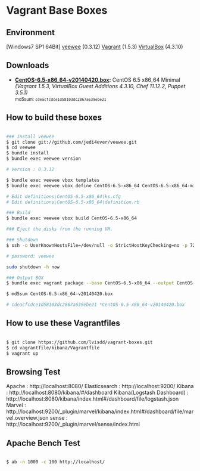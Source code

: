 # Vagrant Base Boxes

## Environment

[Windows7 SP1 64Bit]
[veewee](https://github.com/jedi4ever/veewee) (0.3.12)
[Vagrant](http://www.vagrantup.com/downloads.html) (1.5.3)
[VirtualBox](https://www.virtualbox.org/wiki/Downloads) (4.3.10)

## Downloads

* **[CentOS-6.5-x86_64-v20140420.box](https://box.yahoo.co.jp/guest/viewer?sid=box-l-cvykn4mdamxapug64lffi2qc5u-1001&uniqid=40f6455f-fdf5-403f-9d1d-86665268568f&viewtype=detail):** CentOS 6.5 x86\_64 Minimal *(Vagrant 1.5.3, VirtualBox Guest Additions 4.3.10, Chef 11.12.2, Puppet 3.5.1)*  
  <small>md5sum: `cdeacfcdce1d58103dc2867a639ebe21`</small>

## How to build these boxes

```sh

### Install veewee
$ git clone git://github.com/jedi4ever/veewee.git
$ cd veewee
$ bundle install
$ bundle exec veewee version

# Version : 0.3.12

$ bundle exec veewee vbox templates
$ bundle exec veewee vbox define CentOS-6.5-x86_64 CentOS-6.5-x86_64-minimal

# Edit definitions\CentOS-6.5-x86_64\ks.cfg
# Edit definitions\CentOS-6.5-x86_64\definition.rb

### Build
$ bundle exec veewee vbox build CentOS-6.5-x86_64

### Eject the disks from the running VM.

### Shutdown
$ ssh -o UserKnownHostsFile=/dev/null -o StrictHostKeyChecking=no -p 7222 -l veewee 127.0.0.1

# password: veewee

sudo shutdown -h now

### Output BOX
$ bundle exec vagrant package --base CentOS-6.5-x86_64 --output CentOS-6.5-x86_64-v20140420.box

$ md5sum CentOS-6.5-x86_64-v20140420.box

# cdeacfcdce1d58103dc2867a639ebe21 *CentOS-6.5-x86_64-v20140420.box

```

## How to use these Vagrantfiles

```sh

$ git clone https://github.com/lvisdd/vagrant-boxes.git
$ cd vagrantfile/kibana/Vagrantfile
$ vagrant up

```

## Browsing Test
Apache : http://localhost:8080/
Elasticsearch : http://localhost:9200/
Kibana : http://localhost:8080/kibana/#/dashboard
Kibana(Logstash Dashboard) : http://localhost:8080/kibana/index.html#/dashboard/file/logstash.json
Marvel : http://localhost:9200/_plugin/marvel/kibana/index.html#/dashboard/file/marvel.overview.json
sense : http://localhost:9200/_plugin/marvel/sense/index.html

## Apache Bench Test

```sh

$ ab -n 1000 -c 100 http://localhost/

```
